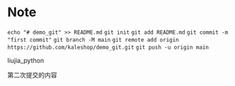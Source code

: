 # Note

`echo "# demo_git" >> README.md`
`git init`
`git add README.md`
`git commit -m "first commit"`
`git branch -M main`
`git remote add origin https://github.com/kaleshop/demo_git.git`
`git push -u origin main`

liujia_python

第二次提交的内容

